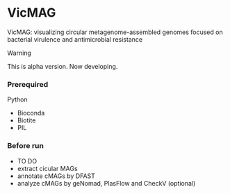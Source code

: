 # VicMAG

VicMAG: visualizing circular metagenome-assembled genomes focused on bacterial virulence and antimicrobial resistance

>[!WARNING]
>This is alpha version. Now developing.

### Prerequired
Python
- Bioconda
- Biotite
- PIL

### Before run
- TO DO
 - extract cicular MAGs
 - annotate cMAGs by DFAST
 - analyze cMAGs by geNomad, PlasFlow and CheckV (optional)

